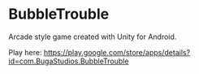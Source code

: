 # BubbleTrouble
Arcade style game created with Unity for Android.

Play here: https://play.google.com/store/apps/details?id=com.BugaStudios.BubbleTrouble

